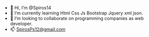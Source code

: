 - 👋 Hi, I’m @Spiros14
- 🌱 I’m currently learning Html Css Js Bootstrap Jquery xml json.
- 💞️ I’m looking to collaborate on  programming companies as web developer.
- 📫 SpirosPs12@gmail.com

<!---
Spiros14/Spiros14 is a ✨ special ✨ repository because its `README.md` (this file) appears on your GitHub profile.
You can click the Preview link to take a look at your changes.
--->
